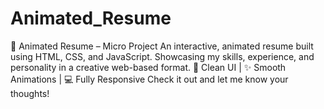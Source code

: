 # Animated_Resume
🚀 Animated Resume – Micro Project An interactive, animated resume built using HTML, CSS, and JavaScript. Showcasing my skills, experience, and personality in a creative web-based format.  🎨 Clean UI | ✨ Smooth Animations | 💻 Fully Responsive  Check it out and let me know your thoughts!

